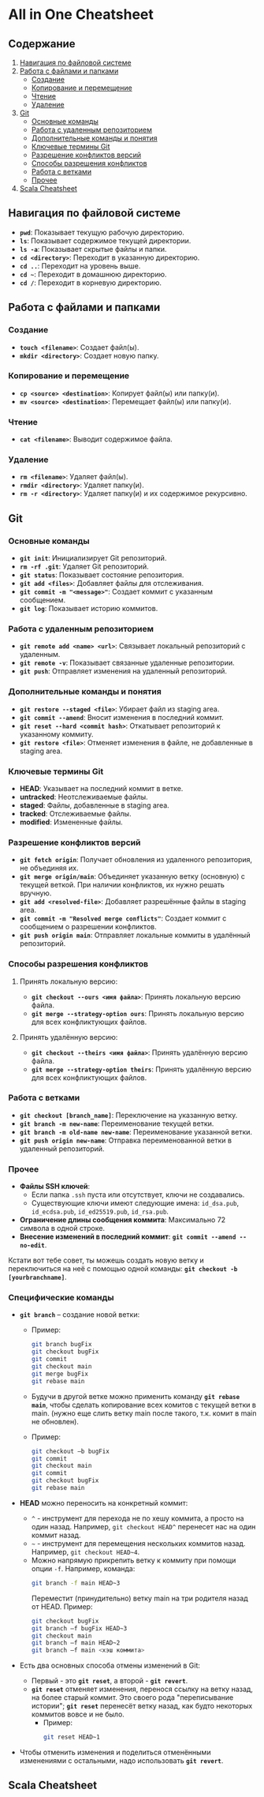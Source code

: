 # All in One Cheatsheet

## Содержание

1. [Навигация по файловой системе](#навигация-по-файловой-системе)
2. [Работа с файлами и папками](#работа-с-файлами-и-папками)
   - [Создание](#создание)
   - [Копирование и перемещение](#копирование-и-перемещение)
   - [Чтение](#чтение)
   - [Удаление](#удаление)
3. [Git](#git)
   - [Основные команды](#основные-команды)
   - [Работа с удаленным репозиторием](#работа-с-удаленным-репозиторием)
   - [Дополнительные команды и понятия](#дополнительные-команды-и-понятия)
   - [Ключевые термины Git](#ключевые-термины-git)
   - [Разрешение конфликтов версий](#разрешение-конфликтов-версий)
   - [Способы разрешения конфликтов](#способы-разрешения-конфликтов)
   - [Работа с ветками](#работа-с-ветками)
   - [Прочее](#прочее)
4. [Scala Cheatsheet](#scala-cheatsheet)

## Навигация по файловой системе

- **`pwd`**: Показывает текущую рабочую директорию.
- **`ls`**: Показывает содержимое текущей директории.
- **`ls -a`**: Показывает скрытые файлы и папки.
- **`cd <directory>`**: Переходит в указанную директорию.
- **`cd ..`**: Переходит на уровень выше.
- **`cd ~`**: Переходит в домашнюю директорию.
- **`cd /`**: Переходит в корневую директорию.

## Работа с файлами и папками

### Создание

- **`touch <filename>`**: Создает файл(ы).
- **`mkdir <directory>`**: Создает новую папку.

### Копирование и перемещение

- **`cp <source> <destination>`**: Копирует файл(ы) или папку(и).
- **`mv <source> <destination>`**: Перемещает файл(ы) или папку(и).

### Чтение

- **`cat <filename>`**: Выводит содержимое файла.

### Удаление

- **`rm <filename>`**: Удаляет файл(ы).
- **`rmdir <directory>`**: Удаляет папку(и).
- **`rm -r <directory>`**: Удаляет папку(и) и их содержимое рекурсивно.

## Git

### Основные команды

- **`git init`**: Инициализирует Git репозиторий.
- **`rm -rf .git`**: Удаляет Git репозиторий.
- **`git status`**: Показывает состояние репозитория.
- **`git add <files>`**: Добавляет файлы для отслеживания.
- **`git commit -m "<message>"`**: Создает коммит с указанным сообщением.
- **`git log`**: Показывает историю коммитов.

### Работа с удаленным репозиторием

- **`git remote add <name> <url>`**: Связывает локальный репозиторий с удаленным.
- **`git remote -v`**: Показывает связанные удаленные репозитории.
- **`git push`**: Отправляет изменения на удаленный репозиторий.

### Дополнительные команды и понятия

- **`git restore --staged <file>`**: Убирает файл из staging area.
- **`git commit --amend`**: Вносит изменения в последний коммит.
- **`git reset --hard <commit hash>`**: Откатывает репозиторий к указанному коммиту.
- **`git restore <file>`**: Отменяет изменения в файле, не добавленные в staging area.

### Ключевые термины Git

- **HEAD**: Указывает на последний коммит в ветке.
- **untracked**: Неотслеживаемые файлы.
- **staged**: Файлы, добавленные в staging area.
- **tracked**: Отслеживаемые файлы.
- **modified**: Измененные файлы.

### Разрешение конфликтов версий

- **`git fetch origin`**: Получает обновления из удаленного репозитория, не объединяя их.
- **`git merge origin/main`**: Объединяет указанную ветку (основную) с текущей веткой. При наличии конфликтов, их нужно решать вручную.
- **`git add <resolved-file>`**: Добавляет разрешённые файлы в staging area.
- **`git commit -m "Resolved merge conflicts"`**: Создает коммит с сообщением о разрешении конфликтов.
- **`git push origin main`**: Отправляет локальные коммиты в удалённый репозиторий.

### Способы разрешения конфликтов

1. Принять локальную версию:
   - **`git checkout --ours <имя файла>`**: Принять локальную версию файла.
   - **`git merge --strategy-option ours`**: Принять локальную версию для всех конфликтующих файлов.

2. Принять удалённую версию:
   - **`git checkout --theirs <имя файла>`**: Принять удалённую версию файла.
   - **`git merge --strategy-option theirs`**: Принять удалённую версию для всех конфликтующих файлов.

### Работа с ветками

- **`git checkout [branch_name]`**: Переключение на указанную ветку.
- **`git branch -m new-name`**: Переименование текущей ветки.
- **`git branch -m old-name new-name`**: Переименование указанной ветки.
- **`git push origin new-name`**: Отправка переименованной ветки в удаленный репозиторий.

### Прочее

- **Файлы SSH ключей**:
  - Если папка `.ssh` пуста или отсутствует, ключи не создавались.
  - Существующие ключи имеют следующие имена: `id_dsa.pub`, `id_ecdsa.pub`, `id_ed25519.pub`, `id_rsa.pub`.
- **Ограничение длины сообщения коммита**: Максимально 72 символа в одной строке.
- **Внесение изменений в последний коммит**: **`git commit --amend --no-edit`**.

Кстати вот тебе совет, ты можешь создать новую ветку и переключиться на неё с помощью одной команды: **`git checkout -b [yourbranchname]`**. 

### Специфические команды

- **`git branch`** – создание новой ветки:
  - Пример: 
    ```sh
    git branch bugFix 
    git checkout bugFix 
    git commit 
    git checkout main 
    git merge bugFix 
    git rebase main
    ```
  - Будучи в другой ветке можно применить команду **`git rebase main`**, чтобы сделать копирование всех комитов с текущей ветки в main. (нужно еще слить ветку main после такого, т.к. комит в main не обновлен).

  - Пример: 
    ```sh
    git checkout –b bugFix 
    git commit 
    git checkout main 
    git commit 
    git checkout bugFix 
    git rebase main
    ```

- **HEAD** можно переносить на конкретный коммит:
  - `^` - инструмент для перехода не по хешу коммита, а просто на один назад. Например, `git checkout HEAD^` перенесет нас на один коммит назад.
  - `~` - инструмент для перемещения нескольких коммитов назад. Например, `git checkout HEAD~4`.
  - Можно напрямую прикрепить ветку к коммиту при помощи опции `-f`. Например, команда: 
    ```sh
    git branch -f main HEAD~3
    ```
    Переместит (принудительно) ветку main на три родителя назад от HEAD.
    Пример: 
    ```sh
    git checkout bugFix 
    git branch –f bugFix HEAD~3 
    git checkout main 
    git branch –f main HEAD~2 
    git branch –f main <хэш коммита>
    ```

- Есть два основных способа отмены изменений в Git: 
  - Первый - это **`git reset`**, а второй - **`git revert`**. 
  - **`git reset`** отменяет изменения, перенося ссылку на ветку назад, на более старый коммит. Это своего рода "переписывание истории"; **`git reset`** перенесёт ветку назад, как будто некоторых коммитов вовсе и не было.
    - Пример:
      ```sh
      git reset HEAD~1
      ```

- Чтобы отменить изменения и поделиться отменёнными изменениями с остальными, надо использовать **`git revert`**.

## Scala Cheatsheet